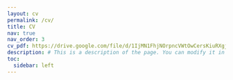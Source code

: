 ```yaml
---
layout: cv
permalink: /cv/
title: CV
nav: true
nav_order: 3
cv_pdf: https://drive.google.com/file/d/1IjMN1FhjNOrpncVWtOwCersKiuRXgjMJ/view?usp=sharing # you can also use external links here
description: # This is a description of the page. You can modify it in '_pages/cv.md'. You can also change or remove the top pdf download button.
toc:
  sidebar: left
---
```

